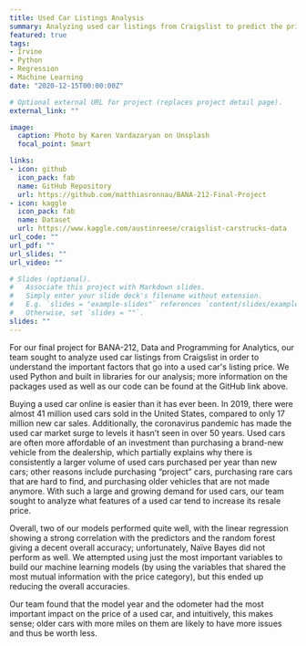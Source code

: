 ```yaml
---
title: Used Car Listings Analysis
summary: Analyzing used car listings from Craigslist to predict the price of a used car.
featured: true
tags:
- Irvine
- Python
- Regression
- Machine Learning
date: "2020-12-15T00:00:00Z"

# Optional external URL for project (replaces project detail page).
external_link: ""

image:
  caption: Photo by Karen Vardazaryan on Unsplash
  focal_point: Smart

links:
- icon: github
  icon_pack: fab
  name: GitHub Repository
  url: https://github.com/matthiasronnau/BANA-212-Final-Project
- icon: kaggle
  icon_pack: fab
  name: Dataset
  url: https://www.kaggle.com/austinreese/craigslist-carstrucks-data
url_code: ""
url_pdf: ""
url_slides: ""
url_video: ""

# Slides (optional).
#   Associate this project with Markdown slides.
#   Simply enter your slide deck's filename without extension.
#   E.g. `slides = "example-slides"` references `content/slides/example-slides.md`.
#   Otherwise, set `slides = ""`.
slides: ""
---
```


For our final project for BANA-212, Data and Programming for Analytics, our team sought to analyze used car listings from Craigslist in order to understand the important factors that go into a used car's listing price. We used Python and built in libraries for our analysis; more information on the packages used as well as our code can be found at the GitHub link above.

Buying a used car online is easier than it has ever been. In 2019, there were almost 41 million used cars sold in the United States, compared to only 17 million new car sales. Additionally, the coronavirus pandemic has made the used car market surge to levels it hasn’t seen in over 50 years. Used cars are often more affordable of an investment than purchasing a brand-new vehicle from the dealership, which partially explains why there is consistently a larger volume of used cars purchased per year than new cars; other reasons include purchasing “project” cars, purchasing rare cars that are hard to find, and purchasing older vehicles that are not made anymore. With such a large and growing demand for used cars, our team sought to analyze what features of a used car tend to increase its resale price.

Overall, two of our models performed quite well, with the linear regression showing a strong correlation with the predictors and the random forest giving a decent overall accuracy; unfortunately, Naïve Bayes did not perform as well. We attempted using just the most important variables to build our machine learning models (by using the variables that shared the most mutual information with the price category), but this ended up reducing the overall accuracies.

Our team found that the model year and the odometer had the most important impact on the price of a used car, and intuitively, this makes sense; older cars with more miles on them are likely to have more issues and thus be worth less.
